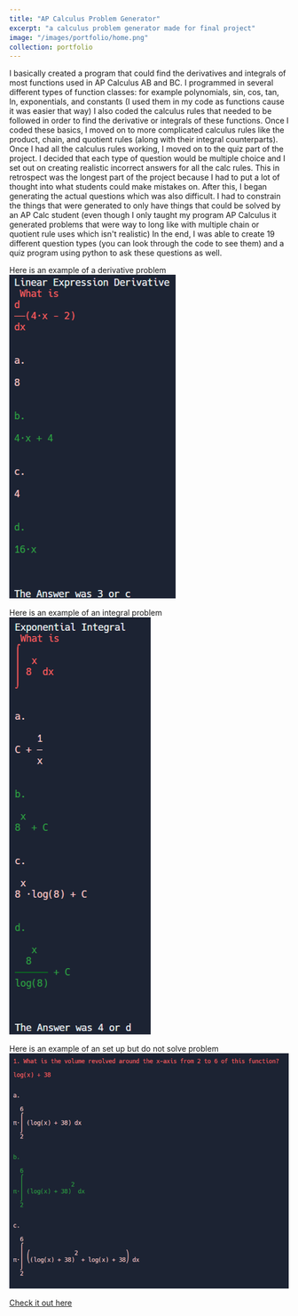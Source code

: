 ```yaml
---
title: "AP Calculus Problem Generator"
excerpt: "a calculus problem generator made for final project"
image: "/images/portfolio/home.png"
collection: portfolio
---
```


I basically created a program that could find the derivatives and integrals of most functions used in AP Calculus AB and BC. 
I programmed in several different types of function classes: for example polynomials, sin, cos, tan, ln, exponentials, and constants (I used them in my code as functions cause it was easier that way) 
I also coded the calculus rules that needed to be followed in order to find the derivative or integrals of these functions. 
Once I coded these basics, I moved on to more complicated calculus rules like the product, chain, and quotient rules (along with their integral counterparts). 
Once I had all the calculus rules working, I moved on to the quiz part of the project. 
I decided that each type of question would be multiple choice and I set out on creating realistic incorrect answers for all the calc rules. 
This in retrospect was the longest part of the project because I had to put a lot of thought into what students could make mistakes on. 
After this, I began generating the actual questions which was also difficult. 
I had to constrain the things that were generated to only have things that could be solved by an AP Calc student (even though I only taught my program AP Calculus it generated problems that were way to long like with multiple chain or quotient rule uses which isn't realistic) 
In the end, I was able to create 19 different question types (you can look through the code to see them) and a quiz program using python to ask these questions as well. 

Here is an example of a derivative problem<br/>
<img src='/images/portfolio/derivative.png'>

Here is an example of an integral problem<br/>
<img src='/images/portfolio/integral.png'>

Here is an example of an set up but do not solve problem<br/>
<img src='/images/portfolio/revolve.png'>

[Check it out here](https://replit.com/@AkashDubey/CalcFinalProject)